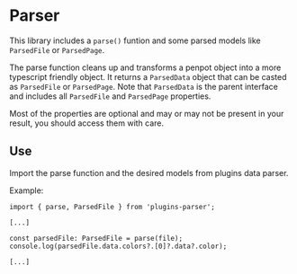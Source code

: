 # Parser

This library includes a `parse()` funtion and some parsed models like `ParsedFile` or `ParsedPage`.

The parse function cleans up and transforms a penpot object into a more typescript friendly object. It returns a `ParsedData` object that can be casted as `ParsedFile` or `ParsedPage`. Note that `ParsedData` is the parent interface and includes all `ParsedFile` and `ParsedPage` properties.

Most of the properties are optional and may or may not be present in your result, you should access them with care.

## Use

Import the parse function and the desired models from plugins data parser.

Example:

```
import { parse, ParsedFile } from 'plugins-parser';

[...]

const parsedFile: ParsedFile = parse(file);
console.log(parsedFile.data.colors?.[0]?.data?.color);

[...]
```
